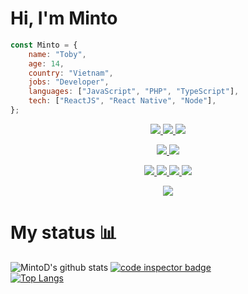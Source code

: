 # Hi, I'm Minto 

```javascript
const Minto = {
    name: "Toby",
    age: 14,
    country: "Vietnam",
    jobs: "Developer",
    languages: ["JavaScript", "PHP", "TypeScript"],
    tech: ["ReactJS", "React Native", "Node"],
};
```

<p align="center"><a href="#">
  <img src="https://img.shields.io/badge/-JavaScript-20232a?logoColor=F0DB4F&logo=JavaScript"/>
  <img src="https://img.shields.io/badge/-TypeScript-20232a?logoColor=007acc&logo=TypeScript"/>
  <img src="https://img.shields.io/badge/-PHP-20232a?logoColor=8993be&logo=PHP"/>
</a></p>
<p align="center"><a href="#">
  <img src="https://img.shields.io/badge/-ReactJS-20232a?logoColor=61DBFB&logo=React"/>
  <img src="https://img.shields.io/badge/-NodeJS-20232a?logoColor=41B883&logo=Node.js"/>
</a></p><p align="center"><a href="#">
  <img src="https://img.shields.io/badge/-Ubuntu-20232a?logoColor=8a90c7&logo=Ubuntu"/>
  <img src="https://img.shields.io/badge/-Git-20232a?logoColor=8a90c7&logo=Git"/>
  <img src="https://img.shields.io/badge/-VSCode-20232a?logoColor=8a90c7&logo=visual-studio-code"/>
  <img src="https://img.shields.io/badge/-PhpStorm-20232a?logoColor=8a90c7&logo=PhpStorm"/>
</a></p>

<p align="center"><a href="#">
  <img src="https://img.shields.io/badge/-heytoby@protonmail.com-20232a?logoColor=8a90c7&logo=Protonmail"/>
</a></p>

# My status :bar_chart:

![MintoD's github stats](https://github-readme-stats.vercel.app/api?username=MintoD&show_icons=true&theme=react)
<a href="https://frontend.code-inspector.com/public/user/github/MintoD">
   <img src="https://code-inspector.com/public/badge/user/github/MintoD?style=dark" alt="code inspector badge" />
</a>  
[![Top Langs](https://github-readme-stats.vercel.app/api/top-langs/?username=MintoD&theme=react&layout=compact)](https://github.com/MintoD)
